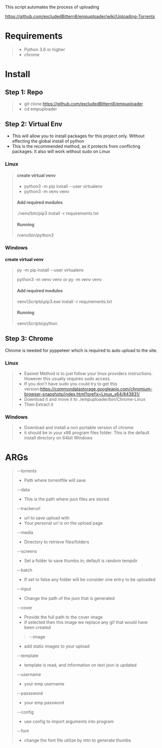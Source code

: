 This script automates the process of uploading

https://github.com/excludedBittern8/empuploader/wiki/Uploading-Torrents



# Requirements

> - Python 3.6 or higher
> - chrome


# Install
## Step 1: Repo
> - git clone https://github.com/excludedBittern8/empuploader
> - cd empuploader

## Step 2: Virtual Env
* This will allow you to install packages for this project only. Without effecting the global install of python
* This is the recommended method, as it protects from conflicting packages. It also will work without sudo on Linux

### Linux
> #### create virtual venv
> 
> - python3 -m pip install --user virtualenv
> - python3 -m venv venv
> 
> 
> 
> #### Add required modules
> ./venv/bin/pip3 install -r requirements.txt
> #### Running 
> /venv/bin/python3

### Windows
#### create virtual venv
> 
> py -m pip install --user virtualenv
> 
> python3 -m venv venv or  py -m venv venv
>
> #### Add required modules
> 
> venv\Scripts\pip3.exe install -r requirements.txt
> 
> #### Running
> 
> venv\Scripts\python


## Step 3: Chrome
Chrome is needed for pyppeteer which is required to auto upload to the site. 
 
 ### Linux

> - Easiest Method is to just follow your linux providers instructions. However this usually requires sudo access.
> - If you don't have sudo you could try to get this version:https://commondatastorage.googleapis.com/chromium-browser-snapshots/index.html?prefix=Linux_x64/843831/
> - Download it and move it to ./empuploader/bin/Chrome-Linux
> - Then Extract it 

### Windows

> - Download and install a non portable version of chrome
> - it should be in your x86 program files folder. This is the default install directory on 64bit Windows



# ARGs

> --torrents 
>  - Path where torrentfile will  save
> 
> --data
> - This is the path where json files are stored
> 
> --trackerurl
> - url to save upload with
> - Your personal url is on the upload page
> 
> --media
> - Directory to retrieve files/folders 
> 
> --screens
> - Set a folder to save thumbs in; default is random tempdir
> 
> --batch
> - If set to false any folder will be consider one entry to be uploaded
> 
> --input
> - Change the path of the json that is generated 
> 
> --cover
> - Provide the full path to the cover image
> - if selected then this image we replace any gif that would have been created
> > 
> > --image
> - add static images to your upload
> 
> --template
> - template is read, and information on text json is updated
> 
> --username
> - your emp username
> 
> --passsword
> - your emp password
> 
> --config
> - use config to import arguments into program
> 
>--font
> - change the font file utilize by mtn to generate thumbs





